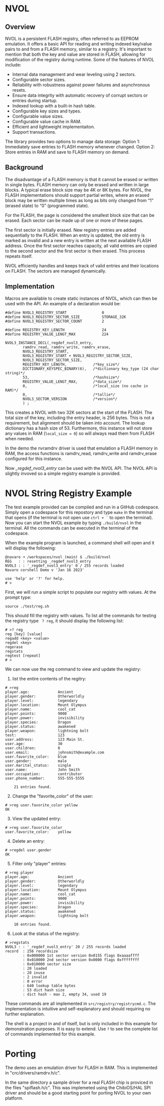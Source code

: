 # NVOL
## Overview
NVOL is a persistent FLASH registry, often referred to as EEPROM emulation. It offers a basic API for reading and writing indexed key/value pairs to and from a FLASH memory, similar to a registry. It's important to mention that both the key and value are stored in FLASH, allowing for modification of the registry during runtime. Some of the features of NVOL include:


- Internal data management and wear leveling using 2 sectors.
- Configurable sector sizes.
- Reliability with robustness against power failures and asynchronous resets.
- Ensure data integrity with automatic recovery of corrupt sectors or entries during startup.
- Indexed lookup with a built-in hash table.
- Configurable key sizes and types.
- Configurable value sizes.
- Configurable value cache in RAM.
- Efficient and lightweight implementaiton.
- Support transactions.

The library provides two options to manage data storage: Option 1: Immediately save entries to FLASH memory whenever changed. Option 2: Store entries in RAM and save to FLASH memory on demand.

## Background
The disadvantage of a FLASH memory is that it cannot be erased or written in single bytes. FLASH memory can only be erased and written in large blocks. A typical erase
block size may be 4K or 8K bytes. For NVOL, the FLASH implementations should support partial writes, where an erased block may be written multiple times as long as bits only changed from “1” (erased state) to “0” (programmed state).

For the FLASH, the page is considered the smallest block size that can be erased. Each sector can be made up of one or more of these pages.

The first sector is initially erased. New registry entries are added sequentially to the FLASH. When an entry is updated, the old entry is marked as invalid and a new entry is written at the next available FLASH address. Once the first sector reaches capacity, all valid entries are copied to the second sector and the first sector is then erased. This process repeats itself.

NVOL efficiently handles and keeps track of valid entries and their locations on FLASH. The sectors are managed dynamically.

## Implementation

Macros are available to create static instances of NVOL, which can then be used with the API. An example of a declaration would be:
```
#define NVOL3_REGISTRY_START                0
#define NVOL3_REGISTRY_SECTOR_SIZE          STORAGE_32K
#define NVOL3_REGISTRY_SECTOR_COUNT         2

#define REGISTRY_KEY_LENGTH                 24
#define REGISTRY_VALUE_LENGT_MAX            224

NVOL3_INSTANCE_DECL(_regdef_nvol3_entry,
        ramdrv_read, ramdrv_write, ramdrv_erase,
        NVOL3_REGISTRY_START,
        NVOL3_REGISTRY_START + NVOL3_REGISTRY_SECTOR_SIZE,
        NVOL3_REGISTRY_SECTOR_SIZE,
        REGISTRY_KEY_LENGTH,            /*key_size*/
        DICTIONARY_KEYSPEC_BINARY(6),   /*dictionary key_type (24 char string)*/
        53,                             /*hashsize*/
        REGISTRY_VALUE_LENGT_MAX,       /*data_size*/
        0,                              /*local_size (no cache in RAM)*/
        0,                              /*tallie*/
        NVOL3_SECTOR_VERSION            /*version*/
        ) ;

```


This creates a NVOL with two 32K sectors at the start of the FLASH. The total size of the key, including the entry header, is 256 bytes. This is not a requirement, but alignment should be taken into account. The lookup dictionary has a hash size of 53. Furthermore, this instance will not store any values in RAM (```local_size = 0```) so will always read them from FLASH when needed.

In the demo the nvramdrv driver is used that emulation a FLASH memory in RAM, the access functions is ramdrv_read, ramdrv_write and ramdrv_erase configured for this instance.

Now *_regdef_nvol3_entry* can be used with the NVOL API. The NVOL API is slightly invoved so a simple registry example is provided.

# NVOL String Registry Example

The test example provided can be compiled and run in a GitHub codespace. Simply open a codespace for this repostory and type ```make``` in the terminal that opens (if the terminal is not open use ``` ctrl + ` ``` to open the terminal). Now you can start the NVOL example by typing ```./build/nvol``` in the terminal. All the commands can be executed in the terminal of the codespace.

When the example program is launched, a command shell will open and it will display the following:
```
@navaro ➜ /workspaces/nvol (main) $ ./build/nvol 
REG   : : resetting _regdef_nvol3_entry
NVOL3 : : '_regdef_nvol3_entry' 0 / 255 records loaded
Navaro corshell Demo v 'Jan 16 2023'

use 'help' or '?' for help.
# >
```

First, we will run a simple script to populate our registry with values. At the prompt type:
```
source ./test/reg.sh
```

This should fill the registry with values. To list all the commands for testing the registry type ``` ? reg```, it should display the following list:

```
# >? reg
reg [key] [value]
regadd <key> <value>
regdel <key>
regerase 
regstats 
regtest [repeat]
# >
```

We can now use the reg command to view and update the registry:

1. list the entire contents of the regitry:
```
# >reg
player.age:             Ancient
player.gender:          Otherworldly
player.level:           legendary
player.location:        Mount Olympus
player.name:            cool_cat
player.points:          9000
player.power:           invisibility
player.species:         Dragon
player.status:          awakened
player.weapon:          lightning bolt
test:                   123
user.address:           123 Main St.
user.age:               30
user.children:          0
user.email:             johnsmith@example.com
user.favorite_color:    blue
user.gender:            male
user.marital_status:    single
user.name:              John Smith
user.occupation:        contributor
user.phone_number:      555-555-5555

    21 entries found.
```

2. Change the "favorite_color" of the user:
```
# >reg user.favorite_color yellow
OK
```

3. View the updated entry:
```
# >reg user.favorite_color
user.favorite_color:    yellow
```

4. Delete an entry:
```
# >regdel user.gender
OK
```

5. Filter only "player" entries:
```
# >reg player
player.age:             Ancient
player.gender:          Otherworldly
player.level:           legendary
player.location:        Mount Olympus
player.name:            cool_cat
player.points:          9000
player.power:           invisibility
player.species:         Dragon
player.status:          awakened
player.weapon:          lightning bolt

    10 entries found.
```

6. Look at the status of the registry:
```
# >regstats
NVOL3 : : '_regdef_nvol3_entry' 20 / 255 records loaded
record  : 256 recordsize
        : 0x000000 1st sector version 0x0155 flags 0xaaaaffff
        : 0x010000 2nd sector version 0x0000 flags 0xffffffff
        : 0x010000 sector size
        : 20 loaded
        : 20 inuse
        : 2 invalid
        : 0 error
        : 640 lookup table bytes
        : 53 dict hash size
        : dict hash - max 2, empty 34, used 19
```

These commands are all implemented in ```src/registry/registrycmd.c```. The implementation is intuitive and self-explanatory and should requiring no further explanation.

The shell is a project in and of itself, but is only included in this example for demonstration purposes. It is easy to extend. Use ```?``` to see the complete list of commands implemented for this example.

# Porting

The demo uses an emulation driver for FLASH in RAM. This is implemented in "crc/drivers/ramdrv.h/c". 

In the same directory a sample driver for a real FLASH chip is proviced in the files "spiflash.h/c". This was implemeted using the ChibiOS/HAL SPI driver and should be a good starting point for porting NVOL to your own platform.
